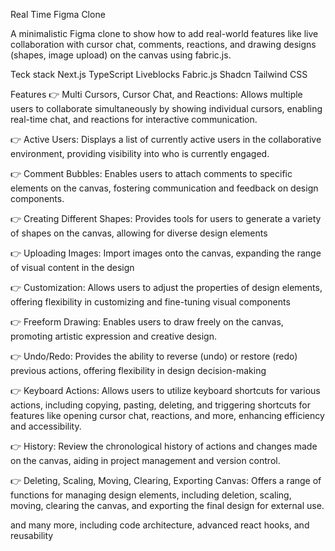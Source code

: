 Real Time Figma Clone

A minimalistic Figma clone to show how to add real-world features like live collaboration with cursor chat, comments, reactions, and drawing designs (shapes, image upload) on the canvas using fabric.js.

Teck stack
Next.js
TypeScript
Liveblocks
Fabric.js
Shadcn
Tailwind CSS

Features
👉 Multi Cursors, Cursor Chat, and Reactions: Allows multiple users to collaborate simultaneously by showing individual cursors, enabling real-time chat, and reactions for interactive communication.

👉 Active Users: Displays a list of currently active users in the collaborative environment, providing visibility into who is currently engaged.

👉 Comment Bubbles: Enables users to attach comments to specific elements on the canvas, fostering communication and feedback on design components.

👉 Creating Different Shapes: Provides tools for users to generate a variety of shapes on the canvas, allowing for diverse design elements

👉 Uploading Images: Import images onto the canvas, expanding the range of visual content in the design

👉 Customization: Allows users to adjust the properties of design elements, offering flexibility in customizing and fine-tuning visual components

👉 Freeform Drawing: Enables users to draw freely on the canvas, promoting artistic expression and creative design.

👉 Undo/Redo: Provides the ability to reverse (undo) or restore (redo) previous actions, offering flexibility in design decision-making

👉 Keyboard Actions: Allows users to utilize keyboard shortcuts for various actions, including copying, pasting, deleting, and triggering shortcuts for features like opening cursor chat, reactions, and more, enhancing efficiency and accessibility.

👉 History: Review the chronological history of actions and changes made on the canvas, aiding in project management and version control.

👉 Deleting, Scaling, Moving, Clearing, Exporting Canvas: Offers a range of functions for managing design elements, including deletion, scaling, moving, clearing the canvas, and exporting the final design for external use.

and many more, including code architecture, advanced react hooks, and reusability

